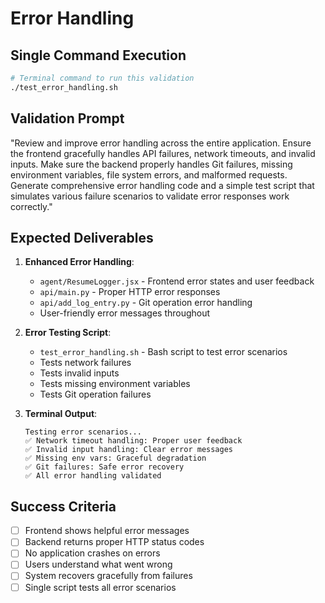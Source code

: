 # Error Handling

## **Single Command Execution**

```bash
# Terminal command to run this validation
./test_error_handling.sh
```

## **Validation Prompt**

"Review and improve error handling across the entire application. Ensure the frontend gracefully handles API failures, network timeouts, and invalid inputs. Make sure the backend properly handles Git failures, missing environment variables, file system errors, and malformed requests. Generate comprehensive error handling code and a simple test script that simulates various failure scenarios to validate error responses work correctly."

## **Expected Deliverables**

1. **Enhanced Error Handling**:
   - `agent/ResumeLogger.jsx` - Frontend error states and user feedback
   - `api/main.py` - Proper HTTP error responses
   - `api/add_log_entry.py` - Git operation error handling
   - User-friendly error messages throughout

2. **Error Testing Script**:
   - `test_error_handling.sh` - Bash script to test error scenarios
   - Tests network failures
   - Tests invalid inputs
   - Tests missing environment variables
   - Tests Git operation failures

3. **Terminal Output**:
   ```
   Testing error scenarios...
   ✅ Network timeout handling: Proper user feedback
   ✅ Invalid input handling: Clear error messages
   ✅ Missing env vars: Graceful degradation
   ✅ Git failures: Safe error recovery
   ✅ All error handling validated
   ```

## **Success Criteria**

- [ ] Frontend shows helpful error messages
- [ ] Backend returns proper HTTP status codes
- [ ] No application crashes on errors
- [ ] Users understand what went wrong
- [ ] System recovers gracefully from failures
- [ ] Single script tests all error scenarios
